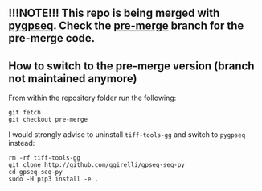 ## !!!NOTE!!! This repo is being merged with [pygpseq](http://github.com/ggirelli/gpseq-img-py). Check the [pre-merge](https://github.com/ggirelli/tiff-tools-gg/tree/pre-merge) branch for the pre-merge code.

## How to switch to the pre-merge version (branch not maintained anymore)

From within the repository folder run the following:

```
git fetch
git checkout pre-merge
```

I would strongly advise to uninstall `tiff-tools-gg` and switch to `pygpseq` instead:

```
rm -rf tiff-tools-gg
git clone http://github.com/ggirelli/gpseq-seq-py
cd gpseq-seq-py
sudo -H pip3 install -e .
```